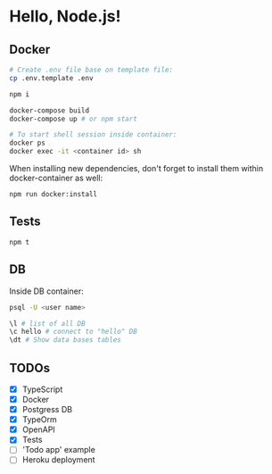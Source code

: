 # Hello, Node.js!

## Docker

```Bash
# Create .env file base on template file:
cp .env.template .env

npm i

docker-compose build
docker-compose up # or npm start

# To start shell session inside container:
docker ps
docker exec -it <container id> sh
```

When installing new dependencies, don't forget to install them within docker-container as well:

```
npm run docker:install
```

## Tests

```
npm t
```

## DB

Inside DB container:

```Bash
psql -U <user name>

\l # list of all DB
\c hello # connect to "hello" DB
\dt # Show data bases tables
```

## TODOs

- [x] TypeScript
- [x] Docker
- [x] Postgress DB
- [x] TypeOrm
- [x] OpenAPI
- [x] Tests
- [ ] 'Todo app' example
- [ ] Heroku deployment
